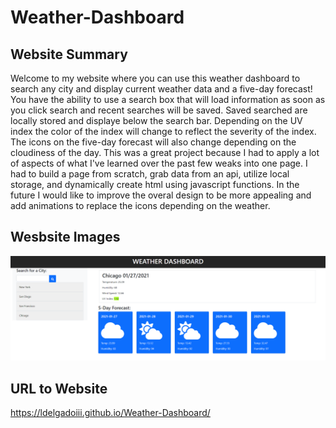 # Weather-Dashboard

## Website Summary

Welcome to my website where you can use this weather dashboard to search any city and display current weather data and a five-day forecast! You have the ability to use a search box that will load information as soon as you click search and recent searches will be saved. Saved searched are locally stored and displaye below the search bar. Depending on the UV index the color of the index will change to reflect the severity of the index. The icons on the five-day forecast will also change depending on the cloudiness of the day. This was a great project because I had to apply a lot of aspects of what I've learned over the past few weaks into one page. I had to build a page from scratch, grab data from an api, utilize local storage, and dynamically create html using javascript functions. In the future I would like to improve the overal design to be more appealing and add animations to replace the icons depending on the weather.

## Wesbsite Images

![Page Preview](/images/weather-dashboard.PNG)

## URL to Website

https://ldelgadoiii.github.io/Weather-Dashboard/
